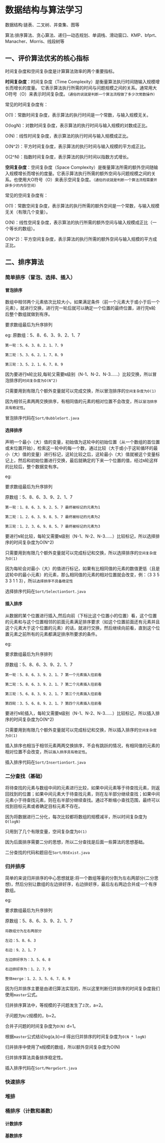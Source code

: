 # 数据结构与算法学习

数据结构:链表、二叉树、并查集、图等

算法:排序算法、贪心算法、递归—动态规划、单调栈、滑动窗口、KMP、bfprt、Manacher、Morris、线段树等

## 一、评价算法优劣的核心指标

时间复杂度和空间复杂度是计算算法效率的两个重要指标。

**时间复杂度**：时间复杂度（Time Complexity）是衡量算法执行时间随输入规模增长而增长的度量。 它表示算法执行所需的时间与问题规模之间的关系。通常用大O符号（O）来表示时间复杂度。`（通俗的说就是判断一个算法流程做了多少次常数操作）`

常见的时间复杂度有：

O(1)：常数时间复杂度，表示算法的执行时间是一个常数，与输入规模无关。

O(logN)：对数时间复杂度，表示算法的执行时间与输入规模的对数成正比。

O(N)：线性时间复杂度，表示算法的执行时间与输入规模成正比。

O(N^2)：平方时间复杂度，表示算法的执行时间与输入规模的平方成正比。

O(2^N)：指数时间复杂度，表示算法的执行时间以指数方式增长。

**空间复杂度**：空间复杂度（Space Complexity）是衡量算法所需的额外空间随输入规模增长而增长的度量。它表示算法执行所需的额外空间与问题规模之间的关系。也使用大O符号（O）来表示空间复杂度。`（通俗的说就是判断一个算法流程需要开辟多少的内存空间）`

常见的空间复杂度有：

O(1)：常数空间复杂度，表示算法的执行所需的额外空间是一个常数，与输入规模无关（有限几个变量）。

O(N)：线性空间复杂度，表示算法的执行所需的额外空间与输入规模成正比（一个等长的数组）。

O(N^2)：平方空间复杂度，表示算法的执行所需的额外空间与输入规模的平方成正比。

## 二、排序算法

### 简单排序（冒泡、选择、插入）

#### 冒泡排序
数组中相邻两个元素依次比较大小，如果满足条件（前一个元素大于或小于后一个元素），就进行交换，进行完一轮后就可以确定一个位置的最终位置，进行完`N`轮后整个数组就做到有序。

要求数组最后为升序排列

eg:
    原数组：5、8、6、3、9、2、1、7

    第一轮：5、6、3、8、2、1、7、9

    第二轮：5、3、6、2、1、7、8、9

    第三轮：3、5、2、1、6、7、8、9


因为要进行`N`轮比较,每轮又需要`N`级别（N-1、N-2、N-3......）比较交换，所以冒泡排序的`时间复杂度为O(N^2)`

只需要用到有限几个额外变量就可以完成交换，所以冒泡排序的`空间复杂度为O(1)`

因为相邻元素两两交换排序，有相同值的元素的相对位置不会改变，所以`冒泡排序具有稳定性`。

冒泡排序代码在`Sort/BubbleSort.java`
#### 选择排序
声明一个最小（大）值的变量，初始值为这轮中的初始位置（从一个数组的首位置或末位置开始），检索这一轮中的每一个数，通过比较（大于或小于这轮循环的最小（大）值的变量）进行标记，这轮比较之后，这轮最小（大）值就被这个变量标记上，然后和初始位置进行交换，最后就确定的下来一个位置的值，经过`N`轮这样的比较后，整个数据变有序。

eg:

要求数组最后为升序排列

原数组：5、8、6、3、9、2、1、7

    第一轮：1、8、6、3、9、2、5、7 最终被标记的元素为1

    第二轮：1、2、6、3、9、8、5、7 最终被标记的元素为2

    第三轮：1、2、3、6、9、8、5、7 最终被标记的元素为3

要进行`N`轮比较，每轮又需要`N`级别（N-1、N-2、N-3......）比较标记，所以选择排序的时间复杂度为O(N^2)

只需要用到有限几个额外变量就可以完成标记和交换，所以选择排序的`空间复杂度为O(1)`

因为每轮会对最小（大）的值进行标记，如果有比相同值的元素的数值更低（且是这轮中的最小元素）的元素，那么相同值的元素的相对位置就会改变，例：（3 3 5 3 3 1 1 3），所以`选择排序不具备稳定性`

选择排序代码在`Sort/SelectionSort.java`
#### 插入排序
从数据的某个位置进行插入,然后向前（下标比这个位置小的位置）看，这个位置的元素和与这个位置相邻的前面元素满足排序要求（如这个位置前面还有元素并且这个元素大于这个位置的元素）的话，就进行交换，然后继续向前看，直到这个位置元素之前所有的元素都满足排序所要求的条件。

eg:

要求数组最后为升序排列

原数组：5、8、6、3、9、2、1、7

    第一轮：5、8、6、3、9、2、1、7 第一个元素插入往前看

    第二轮：5、8、6、3、9、2、1、7 第二个元素插入往前看

    第三轮：5、6、8、3、9、2、1、7 第三个元素插入往前看
    
    第四轮：3、5、6、8、9、2、1、7 第四个元素插入往前看

要进行`N`轮插入，每轮又需要`N`级别（N-1、N-2、N-3......）比较标记，所以插入排序的时间复杂度为O(N^2)

只需要用到有限几个额外变量就可以完成标记和交换，所以插入排序的`空间复杂度为O(1)`

插入排序也相当于相邻元素两两交换排序，不会有跳跃的情况，有相同值的元素的相对位置不会改变，所以`插入排序具有稳定性`。

插入排序代码在`Sort/InsertionSort.java`
### 二分查找（基础）
将待查找的元素与数组中间的元素进行比较，如果中间元素等于待查找元素，则返回找到的位置；如果中间元素大于待查找元素，则在左半部分继续查找；如果中间元素小于待查找元素，则在右半部分继续查找。通过不断缩小查找范围，最终可以找到目标元素或者确定目标元素不存在。

因为将数据进行二分化，每次比较都将数组的规模减半，所以时间复杂度为`O(logN)`

只用到了几个有限变量，空间复杂度为`O(1)`

因为后面排序需要二分的思想，所以二分查找是后面一些算法的思想基础。

二分查找的代码和题目在`Sort/BSExist.java`
### 归并排序
简单的来说归并排序的中心思想就是:将一个数组等量的分割为左右两部分(二分思想)，然后分别让数组的左边排好序，右边排好序，最后左右两边合并成一个有序数组。

eg:

要求数组最后为升序排列

原数组：5、8、6、3、9、2、1、7

    将数组分为左右两部分

    左边：5、8、6、3

    右边：9、2、1、7

    左边排好序为：3、5、6、8

    右边排好序为：1、2、7、9

    整体merge：1、2、3、5、6、7、8、9


因为归并排序主要是由递归算法实现的，所以这里判断归并排序的时间复杂度我们使用`master`公式。

归并排序算法中，等规模的子问题发生了`2`次，a=2。

子问题为`N/2`规模的，b=2。

合并子问题的时间复杂度为`O(N)` d=1。

根据`master`公式结论log(a,b)=d 得出归并排序的时间复杂度为`O(N * logN)`

归并排序中使用了`N`规模的数组，所以额外空间复杂度为O(N)

归并排序算法具备排序稳定性。

插入排序代码在`Sort/MergeSort.java`
### 快速排序

### 堆排

### 桶排序（计数和基数）

#### 计数排序

#### 基数排序






